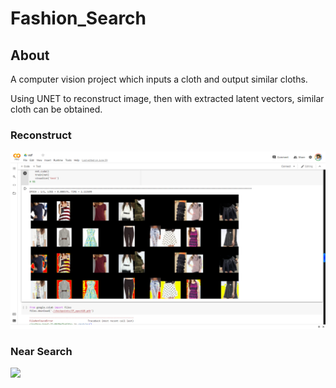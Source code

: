 # Fashion_Search

## About

A computer vision project which inputs a cloth and output similar cloths. 

Using UNET to reconstruct image, then with extracted latent vectors, similar cloth can be obtained.

### Reconstruct

![](encode-decode.png)

### Near Search

![](near-search.png)
